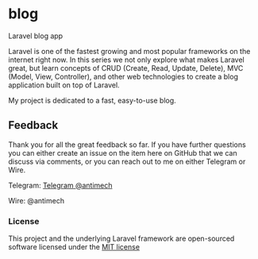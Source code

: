 # blog
Laravel blog app

Laravel is one of the fastest growing and most popular frameworks on the internet right now. In this series we not only explore what makes Laravel great, but learn concepts of CRUD (Create, Read, Update, Delete), MVC (Model, View, Controller), and other web technologies to create a blog application built on top of Laravel.

My project is dedicated to a fast, easy-to-use blog.

## Feedback

Thank you for all the great feedback so far. If you have further questions you can either create an issue on the item here on GitHub that we can discuss via comments, or you can reach out to me on either Telegram or Wire.

Telegram: [Telegram @antimech](https://t.me/antimech)

Wire: @antimech

### License

This project and the underlying Laravel framework are open-sourced software licensed under the [MIT license](http://opensource.org/licenses/MIT)
